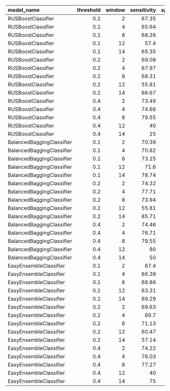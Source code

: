 | model_name                | threshold | window | sensitivity | specificity | precision | recall | f1_score | roc_auc | balanced_accuracy |
|:--------------------------|----------:|-------:|------------:|------------:|----------:|-------:|---------:|--------:|------------------:|
| RUSBoostClassifier        |       0.1 |      2 |       67.35 |       67.66 |     42.29 |  67.35 |    51.95 |    67.5 |              67.5 |
| RUSBoostClassifier        |       0.1 |      4 |       65.64 |       68.83 |      43.4 |  65.64 |    52.25 |   67.24 |             67.24 |
| RUSBoostClassifier        |       0.1 |      8 |       68.26 |       66.77 |     44.19 |  68.26 |    53.65 |   67.52 |             67.52 |
| RUSBoostClassifier        |       0.1 |     12 |        57.4 |       65.41 |     34.52 |   57.4 |    43.11 |    61.4 |              61.4 |
| RUSBoostClassifier        |       0.1 |     14 |       65.35 |       70.08 |     42.78 |  65.35 |    51.71 |   67.72 |             67.72 |
| RUSBoostClassifier        |       0.2 |      2 |       69.08 |       75.09 |     20.86 |  69.08 |    32.04 |   72.09 |             72.09 |
| RUSBoostClassifier        |       0.2 |      4 |       67.97 |       76.25 |     20.79 |  67.97 |    31.85 |   72.11 |             72.11 |
| RUSBoostClassifier        |       0.2 |      8 |       68.31 |       75.59 |     19.32 |  68.31 |    30.12 |   71.95 |             71.95 |
| RUSBoostClassifier        |       0.2 |     12 |       55.81 |       78.57 |     14.55 |  55.81 |    23.08 |   67.19 |             67.19 |
| RUSBoostClassifier        |       0.2 |     14 |       66.67 |       79.04 |     12.28 |  66.67 |    20.74 |   72.85 |             72.85 |
| RUSBoostClassifier        |       0.4 |      2 |       73.49 |       78.49 |      9.15 |  73.49 |    16.27 |   75.99 |             75.99 |
| RUSBoostClassifier        |       0.4 |      4 |       74.66 |       82.32 |     10.33 |  74.66 |    18.15 |   78.49 |             78.49 |
| RUSBoostClassifier        |       0.4 |      8 |       79.55 |        79.8 |      8.97 |  79.55 |    16.13 |   79.67 |             79.67 |
| RUSBoostClassifier        |       0.4 |     12 |          40 |       88.71 |      4.88 |     40 |      8.7 |   64.36 |             64.36 |
| RUSBoostClassifier        |       0.4 |     14 |          25 |       87.85 |      1.64 |     25 |     3.08 |   56.43 |             56.43 |
| BalancedBaggingClassifier |       0.1 |      2 |       70.39 |       69.23 |      44.6 |  70.39 |    54.61 |   69.81 |             69.81 |
| BalancedBaggingClassifier |       0.1 |      4 |       70.82 |       73.65 |     49.45 |  70.82 |    58.24 |   72.24 |             72.24 |
| BalancedBaggingClassifier |       0.1 |      8 |       73.25 |       66.77 |     45.93 |  73.25 |    56.46 |   70.01 |             70.01 |
| BalancedBaggingClassifier |       0.1 |     12 |        71.6 |       65.79 |     39.93 |   71.6 |    51.27 |   68.69 |             68.69 |
| BalancedBaggingClassifier |       0.1 |     14 |       78.74 |       66.31 |     44.44 |  78.74 |    56.82 |   72.52 |             72.52 |
| BalancedBaggingClassifier |       0.2 |      2 |       74.32 |       72.43 |      20.4 |  74.32 |    32.01 |   73.38 |             73.38 |
| BalancedBaggingClassifier |       0.2 |      4 |       77.71 |       72.81 |     20.78 |  77.71 |    32.79 |   75.26 |             75.26 |
| BalancedBaggingClassifier |       0.2 |      8 |       73.94 |       72.21 |     18.55 |  73.94 |    29.66 |   73.08 |             73.08 |
| BalancedBaggingClassifier |       0.2 |     12 |       55.81 |       85.41 |        20 |  55.81 |    29.45 |   70.61 |             70.61 |
| BalancedBaggingClassifier |       0.2 |     14 |       85.71 |        69.6 |     11.04 |  85.71 |    19.57 |   77.66 |             77.66 |
| BalancedBaggingClassifier |       0.4 |      2 |       74.46 |        76.5 |      8.54 |  74.46 |    15.32 |   75.48 |             75.48 |
| BalancedBaggingClassifier |       0.4 |      4 |       76.71 |       78.36 |      8.82 |  76.71 |    15.82 |   77.54 |             77.54 |
| BalancedBaggingClassifier |       0.4 |      8 |       79.55 |       74.27 |      7.19 |  79.55 |    13.18 |   76.91 |             76.91 |
| BalancedBaggingClassifier |       0.4 |     12 |          80 |       83.36 |       6.5 |     80 |    12.03 |   81.68 |             81.68 |
| BalancedBaggingClassifier |       0.4 |     14 |          50 |       76.72 |      1.71 |     50 |     3.31 |   63.36 |             63.36 |
| EasyEnsembleClassifier    |       0.1 |      2 |        67.4 |       67.47 |     42.17 |   67.4 |    51.88 |   67.43 |             67.43 |
| EasyEnsembleClassifier    |       0.1 |      4 |       66.39 |       67.37 |     42.55 |  66.39 |    51.86 |   66.88 |             66.88 |
| EasyEnsembleClassifier    |       0.1 |      8 |       68.86 |       65.85 |     43.73 |  68.86 |    53.49 |   67.35 |             67.35 |
| EasyEnsembleClassifier    |       0.1 |     12 |       63.31 |       62.22 |     34.74 |  63.31 |    44.86 |   62.77 |             62.77 |
| EasyEnsembleClassifier    |       0.1 |     14 |       69.29 |       68.19 |     42.72 |  69.29 |    52.85 |   68.74 |             68.74 |
| EasyEnsembleClassifier    |       0.2 |      2 |       69.63 |       74.47 |     20.59 |  69.63 |    31.78 |   72.05 |             72.05 |
| EasyEnsembleClassifier    |       0.2 |      4 |        69.7 |       76.15 |     21.14 |   69.7 |    32.44 |   72.92 |             72.92 |
| EasyEnsembleClassifier    |       0.2 |      8 |       71.13 |       72.09 |     17.91 |  71.13 |    28.61 |   71.61 |             71.61 |
| EasyEnsembleClassifier    |       0.2 |     12 |       60.47 |       75.53 |      13.9 |  60.47 |    22.61 |      68 |                68 |
| EasyEnsembleClassifier    |       0.2 |     14 |       57.14 |       84.49 |     13.95 |  57.14 |    22.43 |   70.81 |             70.81 |
| EasyEnsembleClassifier    |       0.4 |      2 |       74.22 |       77.85 |      8.99 |  74.22 |    16.03 |   76.03 |             76.03 |
| EasyEnsembleClassifier    |       0.4 |      4 |       76.03 |       79.93 |      9.37 |  76.03 |    16.68 |   77.98 |             77.98 |
| EasyEnsembleClassifier    |       0.4 |      8 |       77.27 |       77.63 |      7.96 |  77.27 |    14.44 |   77.45 |             77.45 |
| EasyEnsembleClassifier    |       0.4 |     12 |          40 |        86.4 |      4.08 |     40 |     7.41 |    63.2 |              63.2 |
| EasyEnsembleClassifier    |       0.4 |     14 |          75 |       76.32 |       2.5 |     75 |     4.84 |   75.66 |             75.66 |